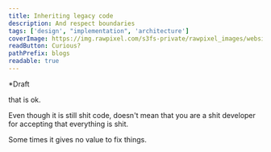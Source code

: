 ```yaml
---
title: Inheriting legacy code
description: And respect boundaries
tags: ['design', "implementation", 'architecture']
coverImage: https://img.rawpixel.com/s3fs-private/rawpixel_images/website_content/pd202-16.jpg?w=1000&dpr=1&fit=default&crop=default&q=65&vib=3&con=3&usm=15&bg=F4F4F3&ixlib=js-2.2.1&s=6de136630c418ea0eddd3e5ccc8c72ef
readButton: Curious?
pathPrefix: blogs
readable: true
---
```


*Draft


that is ok.

Even though it is still shit code, doesn't mean that you are a shit developer for accepting that everything is shit.

Some times it gives no value to fix things.